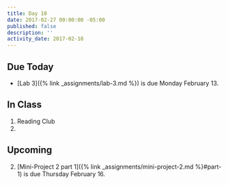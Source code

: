 ```yaml
---
title: Day 10
date: 2017-02-27 00:00:00 -05:00
published: false
description: ''
activity_date: 2017-02-18
---
```


## Due Today

* [Lab 3]({% link _assignments/lab-3.md %}) is due Monday February 13.

## In Class

1. Reading Club
2.


## Upcoming

2. [Mini-Project 2 part 1]({% link _assignments/mini-project-2.md %}#part-1) is due Thursday February 16.
